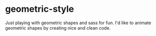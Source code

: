 # geometric-style

Just playing with geometric shapes and sass for fun.
I'd like to animate geometric shapes by creating nice and clean code.

